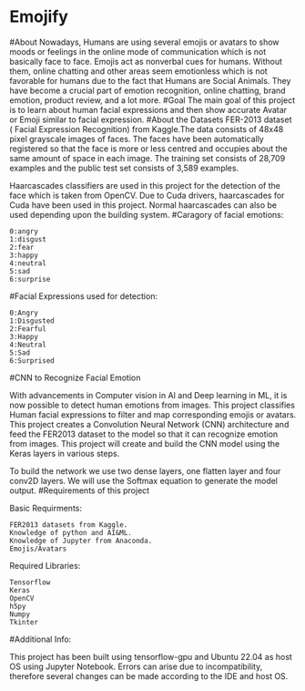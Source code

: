 # Emojify
#About
Nowadays, Humans are using several emojis or avatars to show moods or feelings in the online mode of communication which is not basically face to face. Emojis act as nonverbal cues for humans. Without them, online chatting and other areas seem emotionless which is not favorable for humans due to the fact that Humans are Social Animals. They have become a crucial part of emotion recognition, online chatting, brand emotion, product review, and a lot more.
#Goal
The main goal of this project is to learn about human facial expressions and then show accurate Avatar or Emoji similar to facial expression.
#About the Datasets
FER-2013 dataset ( Facial Expression Recognition) from Kaggle.The data consists of 48x48 pixel grayscale images of faces. The faces have been automatically registered so that the face is more or less centred and occupies about the same amount of space in each image. The training set consists of 28,709 examples and the public test set consists of 3,589 examples.

Haarcascades classifiers are used in this project for the detection of the face which is taken from OpenCV. Due to Cuda drivers, haarcascades for Cuda have been used in this project. Normal haarcascades can also be used depending upon the building system.
#Caragory of facial emotions:

    0:angry
    1:disgust
    2:fear
    3:happy
    4:neutral
    5:sad
    6:surprise
#Facial Expressions used for detection:

    0:Angry
    1:Disgusted
    2:Fearful
    3:Happy
    4:Neutral
    5:Sad
    6:Surprised
#CNN to Recognize Facial Emotion

With advancements in Computer vision in AI and Deep learning in ML, it is now possible to detect human emotions from images. This project classifies Human facial expressions to filter and map corresponding emojis or avatars. This project creates a Convolution Neural Network (CNN) architecture and feed the FER2013 dataset to the model so that it can recognize emotion from images. This project will create and build the CNN model using the Keras layers in various steps.

To build the network we use two dense layers, one flatten layer and four conv2D layers. We will use the Softmax equation to generate the model output.
#Requirements of this project

Basic Requirments:

    FER2013 datasets from Kaggle.
    Knowledge of python and AI&ML.
    Knowledge of Jupyter from Anaconda.
    Emojis/Avatars

Required Libraries:

    Tensorflow
    Keras
    OpenCV
    h5py
    Numpy
    Tkinter
#Additional Info:

This project has been built using tensorflow-gpu and Ubuntu 22.04 as host OS using Jupyter Notebook. Errors can arise due to incompatibility, therefore several changes can be made according to the IDE and host OS.
